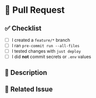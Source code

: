 # 🚀 Pull Request

## ✅ Checklist

- [ ] I created a `feature/*` branch
- [ ] I ran `pre-commit run --all-files`
- [ ] I tested changes with `just deploy`
- [ ] I did **not** commit secrets or `.env` values

## 📄 Description

<!-- Describe your changes in detail -->

## 🔄 Related Issue

<!-- Link any related issues or PRs -->

